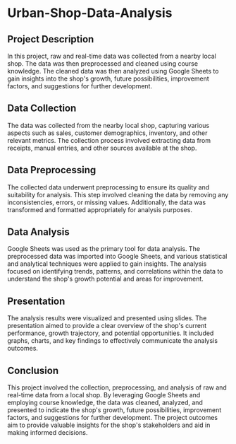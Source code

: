 # Urban-Shop-Data-Analysis

## Project Description
In this project, raw and real-time data was collected from a nearby local shop. The data was then preprocessed and cleaned using course knowledge. The cleaned data was then analyzed using Google Sheets to gain insights into the shop's growth, future possibilities, improvement factors, and suggestions for further development.

## Data Collection
The data was collected from the nearby local shop, capturing various aspects such as sales, customer demographics, inventory, and other relevant metrics. The collection process involved extracting data from receipts, manual entries, and other sources available at the shop.

## Data Preprocessing
The collected data underwent preprocessing to ensure its quality and suitability for analysis. This step involved cleaning the data by removing any inconsistencies, errors, or missing values. Additionally, the data was transformed and formatted appropriately for analysis purposes.

## Data Analysis
Google Sheets was used as the primary tool for data analysis. The preprocessed data was imported into Google Sheets, and various statistical and analytical techniques were applied to gain insights. The analysis focused on identifying trends, patterns, and correlations within the data to understand the shop's growth potential and areas for improvement.

## Presentation
The analysis results were visualized and presented using slides. The presentation aimed to provide a clear overview of the shop's current performance, growth trajectory, and potential opportunities. It included graphs, charts, and key findings to effectively communicate the analysis outcomes.

## Conclusion
This project involved the collection, preprocessing, and analysis of raw and real-time data from a local shop. By leveraging Google Sheets and employing course knowledge, the data was cleaned, analyzed, and presented to indicate the shop's growth, future possibilities, improvement factors, and suggestions for further development. The project outcomes aim to provide valuable insights for the shop's stakeholders and aid in making informed decisions.
